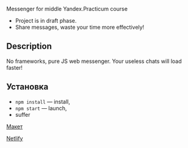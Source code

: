 Messenger for middle Yandex.Practicum course

- Project is in draft phase.
- Share messages, waste your time more effectively!


## Description
No frameworks, pure JS web messenger. Your useless chats will load faster! 

## Установка

- `npm install` — install,
- `npm start` — launch,
- suffer

[Макет](https://www.figma.com/file/JzoXo8NR1FWPsCydl123Wt/Messenger?node-id=1%3A26)

[Netlify](https://deploy-preview-1--condescending-franklin-13fc1c.netlify.app/)

